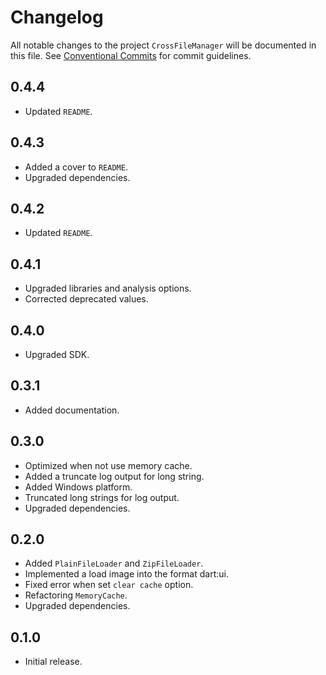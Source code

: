 # Changelog

All notable changes to the project `CrossFileManager` will be documented in this file.
See [Conventional Commits](https://conventionalcommits.org) for commit guidelines.

## 0.4.4

- Updated `README`.

## 0.4.3

- Added a cover to `README`.
- Upgraded dependencies.

## 0.4.2

- Updated `README`.

## 0.4.1

- Upgraded libraries and analysis options.
- Corrected deprecated values.

## 0.4.0

- Upgraded SDK.

## 0.3.1

- Added documentation.

## 0.3.0

- Optimized when not use memory cache.
- Added a truncate log output for long string.
- Added Windows platform.
- Truncated long strings for log output.
- Upgraded dependencies.

## 0.2.0

- Added `PlainFileLoader` and `ZipFileLoader`.
- Implemented a load image into the format dart:ui.
- Fixed error when set `clear cache` option.
- Refactoring `MemoryCache`.
- Upgraded dependencies.

## 0.1.0

- Initial release.
